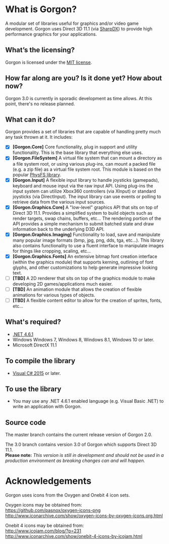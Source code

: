 What is Gorgon?
===============

A modular set of libraries useful for graphics and/or video game development.  Gorgon uses Direct 3D 11.1 (via [SharpDX](http://sharpdx.org)) to provide high performance graphics for your applications.

What’s the licensing? 
-------------------------------------------------

Gorgon is licensed under the [MIT license](http://opensource.org/licenses/MIT).

How far along are you?  Is it done yet?  How about now?
-------------------------------------------------------

Gorgon 3.0 is currently in sporadic development as time allows. At this point, there's no release planned.

What can it do?
---------------

Gorgon provides a set of libraries that are capable of handling pretty much any task thrown at it.  It includes:
  - [x] __[Gorgon.Core]__ Core functionality, plug in support and utility functionality. This is the base library that everything else uses.
  - [x] __[Gorgon.FileSystem]__ A virtual file system that can mount a directory as a file system root, or using various plug-ins, can mount a packed file (e.g. a zip file) as a virtual file system root.  This module is based on the popular [PhysFS library](http://icculus.org/physfs/).
  - [x] __[Gorgon.Input]__ A flexible input library to handle joysticks (gamepads), keyboard and mouse input via the raw input API.  Using plug-ins the input system can utilize Xbox360 controllers (via XInput) or standard joysticks (via DirectInput).  The input library can use events or polling to retrieve data from the various input sources.
  - [x] __[Gorgon.Graphics.Core]__ A "low-level" graphics API that sits on top of Direct 3D 11.1. Provides a simplified system to build objects such as render targets, swap chains, buffers, etc... The rendering portion of the API provides a simple mechanism to submit batched state and draw information back to the underlying D3D API.
  - [x] __[Gorgon.Graphics.Imaging]__ Functionality to load, save and manipulate many popular image formats (bmp, jpg, png, dds, tga, etc...). This library also contains functionality to use a fluent interface to manipulate images for things like cropping, scaling, etc...
  - [x] __[Gorgon.Graphics.Fonts]__ An extensive bitmap font creation interface (within the graphics module) that supports kerning, outlining of font glyphs, and other customizations to help generate impressive looking text.
  - [ ] __[TBD]__ A 2D renderer that sits on top of the graphics module to make developing 2D games/applications much easier.  
  - [ ] __[TBD]__ An animation module that allows the creation of flexible animations for various types of objects.
  - [ ] __[TBD]__ A flexible content editor to allow for the creation of sprites, fonts, etc...  

What's required?
----------------

  * [.NET 4.6.1](https://www.microsoft.com/en-ca/download/details.aspx?id=49981)
  * Windows Windows 7, Windows 8, Windows 8.1, Windows 10 or later.
  * Microsoft DirectX 11.1

To compile the library
----------------------

  * [Visual C# 2015](http://msdn.microsoft.com/en-gb/vstudio/) or later. 

To use the library
------------------

  * You may use any .NET 4.6.1 enabled language (e.g. Visual Basic .NET) to write an application with Gorgon.

Source code
-----------

The master branch contains the current release version of Gorgon 2.0.  

The 3.0 branch contains version 3.0 of Gorgon which supports Direct 3D 11.1.  
**Please note:** *This version is still in development and should not be used in a production environment as breaking changes can and will happen.*

Acknowledgements
================

Gorgon uses icons from the Oxygen and Onebit 4 icon sets.

Oxygen icons may be obtained from:  
https://github.com/pasnox/oxygen-icons-png  
http://www.iconarchive.com/show/oxygen-icons-by-oxygen-icons.org.html  

Onebit 4 icons may be obtained from:  
http://www.icojam.com/blog/?p=231  
http://www.iconarchive.com/show/onebit-4-icons-by-icojam.html
